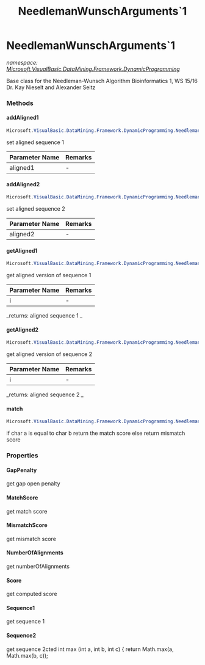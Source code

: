 ﻿---
title: NeedlemanWunschArguments`1
---

# NeedlemanWunschArguments`1
_namespace: [Microsoft.VisualBasic.DataMining.Framework.DynamicProgramming](N-Microsoft.VisualBasic.DataMining.Framework.DynamicProgramming.html)_

Base class for the Needleman-Wunsch Algorithm
 Bioinformatics 1, WS 15/16
 Dr. Kay Nieselt and Alexander Seitz



### Methods

#### addAligned1
```csharp
Microsoft.VisualBasic.DataMining.Framework.DynamicProgramming.NeedlemanWunschArguments`1.addAligned1(`0[])
```
set aligned sequence 1

|Parameter Name|Remarks|
|--------------|-------|
|aligned1|-|


#### addAligned2
```csharp
Microsoft.VisualBasic.DataMining.Framework.DynamicProgramming.NeedlemanWunschArguments`1.addAligned2(`0[])
```
set aligned sequence 2

|Parameter Name|Remarks|
|--------------|-------|
|aligned2|-|


#### getAligned1
```csharp
Microsoft.VisualBasic.DataMining.Framework.DynamicProgramming.NeedlemanWunschArguments`1.getAligned1(System.Int32)
```
get aligned version of sequence 1

|Parameter Name|Remarks|
|--------------|-------|
|i|-|

_returns:   aligned sequence 1 _

#### getAligned2
```csharp
Microsoft.VisualBasic.DataMining.Framework.DynamicProgramming.NeedlemanWunschArguments`1.getAligned2(System.Int32)
```
get aligned version of sequence 2

|Parameter Name|Remarks|
|--------------|-------|
|i|-|

_returns:  aligned sequence 2 _

#### match
```csharp
Microsoft.VisualBasic.DataMining.Framework.DynamicProgramming.NeedlemanWunschArguments`1.match(`0,`0)
```
if char a is equal to char b
 return the match score
 else return mismatch score


### Properties

#### GapPenalty
get gap open penalty
#### MatchScore
get match score
#### MismatchScore
get mismatch score
#### NumberOfAlignments
get numberOfAlignments
#### Score
get computed score
#### Sequence1
get sequence 1
#### Sequence2
get sequence 2cted int max (int a, int b, int c) {
 return Math.max(a, Math.max(b, c));
